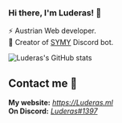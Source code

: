 ### Hi there, I'm Luderas! 👋

⚡ Austrian Web developer.  
🤖 Creator of [SYMY](https://symy.netlify.app/) Discord bot.  

![Luderas's GitHub stats](https://github-readme-stats.vercel.app/api?username=Luderas&count_private=true&show_icons=true&theme=tokyonight&border_radius=10px)

## Contact me 💼

**My website:** *https://Luderas.ml*  
**On Discord:** *[Luderas#1397](https://dsc.bio/luderas)*


<!--
**luderas/luderas** is a ✨ _special_ ✨ repository because its `README.md` (this file) appears on your GitHub profile.

Here are some ideas to get you started:

- 🔭 I’m currently working on ...
- 🌱 I’m currently learning ...
- 👯 I’m looking to collaborate on ...
- 🤔 I’m looking for help with ...
- 💬 Ask me about ...
- 📫 How to reach me: ...
- 😄 Pronouns: ...
- ⚡ Fun fact: ...
-->
